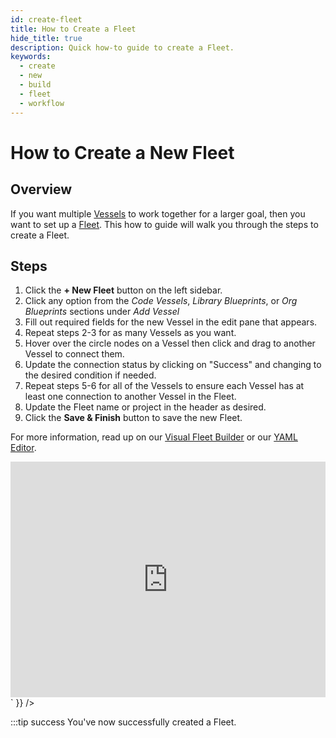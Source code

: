 ```yaml
---
id: create-fleet
title: How to Create a Fleet
hide_title: true
description: Quick how-to guide to create a Fleet.
keywords:
  - create
  - new
  - build
  - fleet
  - workflow
---
```


# How to Create a New Fleet

## Overview

If you want multiple [Vessels](../../reference/vessels.md) to work together for a larger goal, then you want to set up a [Fleet](../../reference/fleets/fleets-overview.md). This how to guide will walk you through the steps to create a Fleet.

## Steps

1. Click the **+ New Fleet** button on the left sidebar.
2. Click any option from the _Code Vessels_, _Library Blueprints_, or _Org Blueprints_ sections under *Add Vessel*
3. Fill out required fields for the new Vessel in the edit pane that appears.
4. Repeat steps 2-3 for as many Vessels as you want.
5. Hover over the circle nodes on a Vessel then click and drag to another Vessel to connect them.
6. Update the connection status by clicking on "Success" and changing to the desired condition if needed.
7. Repeat steps 5-6 for all of the Vessels to ensure each Vessel has at least one connection to another Vessel in the Fleet.
9. Update the Fleet name or project in the header as desired.
10. Click the **Save & Finish** button to save the new Fleet.

For more information, read up on our [Visual Fleet Builder](../../reference/fleets/fleets-overview.md#visual-editor) or our [YAML Editor](../../reference/fleets/fleets-overview.md#yaml-editor).

<div dangerouslySetInnerHTML={{ __html: `<div style="position: relative; padding-bottom: calc(66.66666666666666% + 41px); height: 0;"><iframe src="https://demo.arcade.software/dMZN0q6FjLV79hqwLVwX?embed" frameborder="0" loading="lazy" webkitallowfullscreen mozallowfullscreen allowfullscreen style="position: absolute; top: 0; left: 0; width: 100%; height: 100%;color-scheme: light;" title="How to Create a Fleet"></iframe></div>` }} />


:::tip success
You've now successfully created a Fleet.

